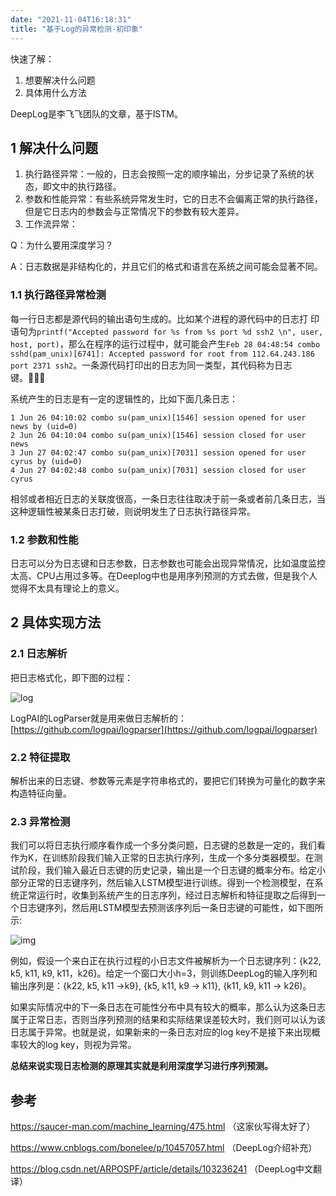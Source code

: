 ```yaml
---
date: "2021-11-04T16:18:31"
title: "基于Log的异常检测-初印象"
---
```


快速了解：

1. 想要解决什么问题
2. 具体用什么方法

DeepLog是李飞飞团队的文章，基于lSTM。

## 1 解决什么问题

1. 执行路径异常：一般的，日志会按照一定的顺序输出，分步记录了系统的状态，即文中的执行路径。
2. 参数和性能异常：有些系统异常发生时，它的日志不会偏离正常的执行路径，但是它日志内的参数会与正常情况下的参数有较大差异。
3. 工作流异常：

Q：为什么要用深度学习？

A：日志数据是非结构化的，并且它们的格式和语言在系统之间可能会显著不同。

### 1.1 执行路径异常检测

每一行日志都是源代码的输出语句生成的。比如某个进程的源代码中的日志打
印语句为`printf("Accepted password for %s from %s port %d ssh2 \n", user, host, port)`，那么在程序的运行过程中，就可能会产生`Feb 28 04:48:54 combo sshd(pam_unix)[6741]: Accepted password for root from 112.64.243.186 port 2371 ssh2`。一条源代码打印出的日志为同一类型，其代码称为日志键。

系统产生的日志是有一定的逻辑性的，比如下面几条日志：

```shell
1 Jun 26 04:10:02 combo su(pam_unix)[1546] session opened for user news by (uid=0)
2 Jun 26 04:10:04 combo su(pam_unix)[1546] session closed for user news
3 Jun 27 04:02:47 combo su(pam_unix)[7031] session opened for user cyrus by (uid=0)
4 Jun 27 04:02:48 combo su(pam_unix)[7031] session closed for user cyrus
```

相邻或者相近日志的关联度很高，一条日志往往取决于前一条或者前几条日志，当这种逻辑性被某条日志打破，则说明发生了日志执行路径异常。

### 1.2 参数和性能

日志可以分为日志键和日志参数，日志参数也可能会出现异常情况，比如温度监控太高、CPU占用过多等。在Deeplog中也是用序列预测的方式去做，但是我个人觉得不太具有理论上的意义。

## 2 具体实现方法

### 2.1 日志解析

把日志格式化，即下图的过程：

![log](https://saucer-man.com/usr/uploads/2020/06/2059687839.png)

LogPAI的LogParser就是用来做日志解析的：[https://github.com/logpai/logparser](https://github.com/logpai/logparser)

### 2.2 特征提取

解析出来的日志键、参数等元素是字符串格式的，要把它们转换为可量化的数字来构造特征向量。

### 2.3 异常检测

我们可以将日志执行顺序看作成一个多分类问题，日志键的总数是一定的，我们看作为K，在训练阶段我们输入正常的日志执行序列，生成一个多分类器模型。在测试阶段，我们输入最近日志键的历史记录，输出是一个日志键的概率分布。给定小部分正常的日志键序列，然后输入LSTM模型进行训练。得到一个检测模型，在系统正常运行时，收集到系统产生的日志序列，经过日志解析和特征提取之后得到一个日志键序列，然后用LSTM模型去预测该序列后一条日志键的可能性，如下图所示:

![img](https://saucer-man.com/usr/uploads/2020/06/206670244.png)

例如，假设一个来白正在执行过程的小日志文件被解析为一个日志键序列：{k22, k5, k11, k9, k11，k26}。给定一个窗口大小h=3，则训练DeepLog的输入序列和输出序列是：{k22, k5, k11 ->k9}, {k5, k11, k9 -> k11}, {k11, k9, k11 -> k26)。

如果实际情况中的下一条日志在可能性分布中具有较大的概率，那么认为这条日志属于正常日志，否则当序列预测的结果和实际结果误差较大时，我们则可以认为该日志属于异常。也就是说，如果新来的一条日志对应的log key不是接下来出现概率较大的log key，则视为异常。

**总结来说实现日志检测的原理其实就是利用深度学习进行序列预测。**

## 参考

https://saucer-man.com/machine_learning/475.html （这家伙写得太好了）

https://www.cnblogs.com/bonelee/p/10457057.html （DeepLog介绍补充）

https://blog.csdn.net/ARPOSPF/article/details/103236241 （DeepLog中文翻译）